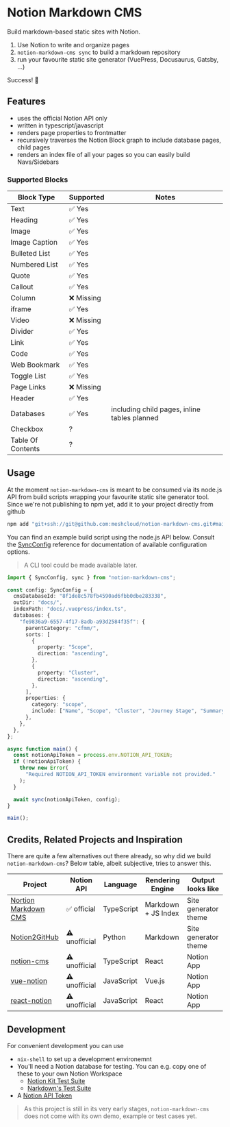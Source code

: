 # Notion Markdown CMS

Build markdown-based static sites with Notion.

1. Use Notion to write and organize pages
2. `notion-markdown-cms sync` to build a markdown repository
3. run your favourite static site generator (VuePress, Docusaurus, Gatsby, ...)

Success! 🚀

## Features

- uses the official Notion API only
- written in typescript/javascript
- renders page properties to frontmatter
- recursively traverses the Notion Block graph to include database pages, child pages
- renders an index file of all your pages so you can easily build Navs/Sidebars

### Supported Blocks

| Block Type        | Supported  | Notes                                        |
| ----------------- | ---------- | -------------------------------------------- |
| Text              | ✅ Yes     |                                              |
| Heading           | ✅ Yes     |                                              |
| Image             | ✅ Yes     |                                              |
| Image Caption     | ✅ Yes     |                                              |
| Bulleted List     | ✅ Yes     |                                              |
| Numbered List     | ✅ Yes     |                                              |
| Quote             | ✅ Yes     |                                              |
| Callout           | ✅ Yes     |                                              |
| Column            | ❌ Missing |                                              |
| iframe            | ✅ Yes     |                                              |
| Video             | ❌ Missing |                                              |
| Divider           | ✅ Yes     |                                              |
| Link              | ✅ Yes     |                                              |
| Code              | ✅ Yes     |                                              |
| Web Bookmark      | ✅ Yes     |                                              |
| Toggle List       | ✅ Yes     |                                              |
| Page Links        | ❌ Missing |                                              |
| Header            | ✅ Yes     |                                              |
| Databases         | ✅ Yes     | including child pages, inline tables planned |
| Checkbox          | ?          |                                              |
| Table Of Contents | ?          |                                              |

## Usage

At the moment `notion-markdown-cms` is meant to be consumed via its node.js API from build scripts
wrapping your favourite static site generator tool. Since we're not publishing to npm yet, add it to your project directly from github

```bash
npm add "git+ssh://git@github.com:meshcloud/notion-markdown-cms.git#main"
```

You can find an example build script using the node.js API below.
Consult the [SyncConfig](./src/SyncConfig.ts) reference for documentation of available configuration options.

> A CLI tool could be made available later.

```typescript
import { SyncConfig, sync } from "notion-markdown-cms";

const config: SyncConfig = {
  cmsDatabaseId: "8f1de8c578fb4590ad6fbb0dbe283338",
  outDir: "docs/",
  indexPath: "docs/.vuepress/index.ts",
  databases: {
    "fe9836a9-6557-4f17-8adb-a93d2584f35f": {
      parentCategory: "cfmm/",
      sorts: [
        {
          property: "Scope",
          direction: "ascending",
        },
        {
          property: "Cluster",
          direction: "ascending",
        },
      ],
      properties: {
        category: "scope",
        include: ["Name", "Scope", "Cluster", "Journey Stage", "Summary"],
      },
    },
  },
};

async function main() {
  const notionApiToken = process.env.NOTION_API_TOKEN;
  if (!notionApiToken) {
    throw new Error(
      "Required NOTION_API_TOKEN environment variable not provided."
    );
  }

  await sync(notionApiToken, config);
}

main();
```

## Credits, Related Projects and Inspiration

There are quite a few alternatives out there already, so why did we build `notion-markdown-cms`?
Below table, albeit subjective, tries to answer this.

| Project                                                                  | Notion API    | Language   | Rendering Engine    | Output looks like    |
| ------------------------------------------------------------------------ | ------------- | ---------- | ------------------- | -------------------- |
| [Nortion Markdown CMS](https://github.com/meshcloud/notion-markdown-cms) | ✅ official   | TypeScript | Markdown + JS Index | Site generator theme |
| [Notion2GitHub](https://github.com/narkdown/notion2github)               | ⚠️ unofficial | Python     | Markdown            | Site generator theme |
| [notion-cms](https://github.com/n6g7/notion-cms)                         | ⚠️ unofficial | TypeScript | React               | Notion App           |
| [vue-notion](https://github.com/janniks/vue-notion)                      | ⚠️ unofficial | JavaScript | Vue.js              | Notion App           |
| [react-notion](https://github.com/janniks/react-notion)                  | ⚠️ unofficial | JavaScript | React               | Notion App           |

## Development

For convenient development you can use

- `nix-shell` to set up a development environemnt
- You'll need a Notion database for testing. You can e.g. copy one of these to your own Notion Workspace
  - [Notion Kit Test Suite](https://www.notion.so/Notion-Test-Suite-067dd719a912471ea9a3ac10710e7fdf)
  - [Narkdown's Test Suite](https://www.notion.so/acc3dfd0339e4cacb5baae8673fddfad?v=be43c1c8dd644cfb9df9efd97d8af60a)
- A [Notion API Token](https://developers.notion.com/docs/authorization)

> As this project is still in its very early stages, `notion-markdown-cms` does not come with its own demo, example or test cases yet.
